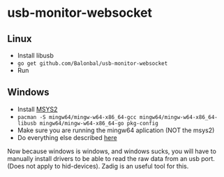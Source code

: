 # usb-monitor-websocket

## Linux
- Install libusb
- `go get github.com/Balonbal/usb-monitor-websocket`
- Run

## Windows

- Install [MSYS2](https://www.msys2.org/)
- `pacman -S mingw64/mingw-w64-x86_64-gcc mingw64/mingw-w64-x86_64-libusb mingw64/mingw-w64-x86_64-go pkg-config`
- Make sure you are running the mingw64 aplication (NOT the msys2)
- Do everything else described [here](https://github.com/google/gousb/blob/master/.appveyor/install.sh)

Now because windows is windows, and windows sucks, you will have to manually install drivers to be able to read the raw data from an usb port. (Does not apply to hid-devices). Zadig is an useful tool for this.
